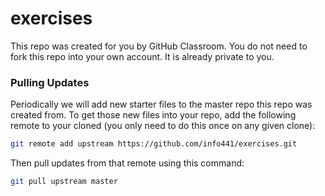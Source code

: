 # exercises
This repo was created for you by GitHub Classroom. You do not need to fork this repo into your own account. 
It is already private to you.

### Pulling Updates
Periodically we will add new starter files to the master repo this repo was created from. To get those new files into 
your repo, add the following remote to your cloned (you only need to do this once on any given clone):

```bash
git remote add upstream https://github.com/info441/exercises.git
```

Then pull updates from that remote using this command:

```bash
git pull upstream master
```
